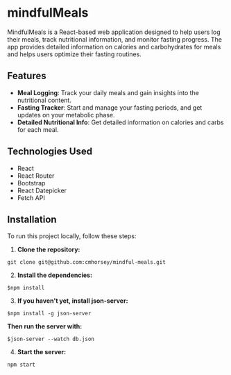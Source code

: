 # mindfulMeals

MindfulMeals is a React-based web application designed to help users log their meals, track nutritional information, and monitor fasting progress. The app provides detailed information on calories and carbohydrates for meals and helps users optimize their fasting routines.

## Features

- **Meal Logging**: Track your daily meals and gain insights into the nutritional content.
- **Fasting Tracker**: Start and manage your fasting periods, and get updates on your metabolic phase.
- **Detailed Nutritional Info**: Get detailed information on calories and carbs for each meal.

## Technologies Used

- React
- React Router
- Bootstrap
- React Datepicker
- Fetch API

## Installation

To run this project locally, follow these steps:

1. **Clone the repository:**

`git clone git@github.com:cmhorsey/mindful-meals.git`

2. **Install the dependencies:**

`$npm install`

3. **If you haven't yet, install json-server:**

`$npm install -g json-server`

**Then run the server with:**

`$json-server --watch db.json`

4.  **Start the server:**

`npm start`
